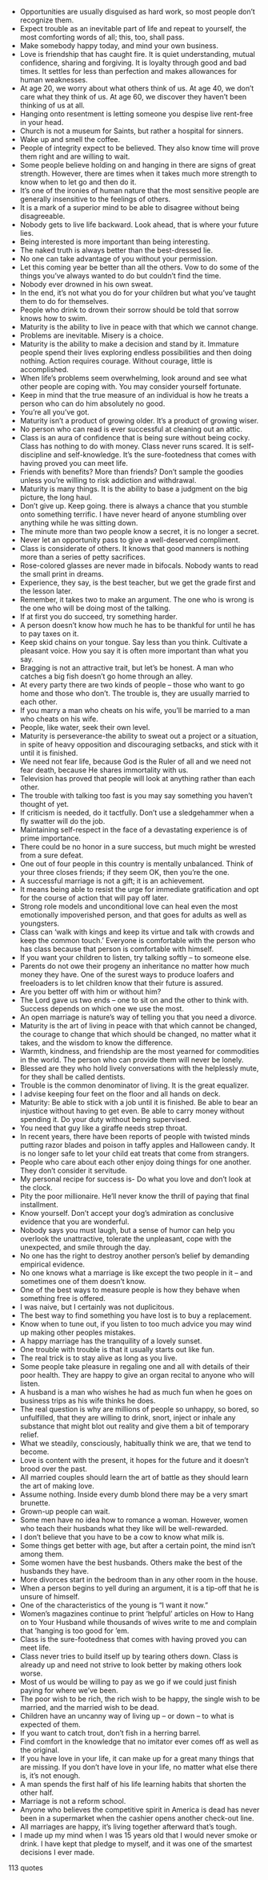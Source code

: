  - Opportunities are usually disguised as hard work, so most people don’t recognize them.
 - Expect trouble as an inevitable part of life and repeat to yourself, the most comforting words of all; this, too, shall pass.
 - Make somebody happy today, and mind your own business.
 - Love is friendship that has caught fire. It is quiet understanding, mutual confidence, sharing and forgiving. It is loyalty through good and bad times. It settles for less than perfection and makes allowances for human weaknesses.
 - At age 20, we worry about what others think of us. At age 40, we don’t care what they think of us. At age 60, we discover they haven’t been thinking of us at all.
 - Hanging onto resentment is letting someone you despise live rent-free in your head.
 - Church is not a museum for Saints, but rather a hospital for sinners.
 - Wake up and smell the coffee.
 - People of integrity expect to be believed. They also know time will prove them right and are willing to wait.
 - Some people believe holding on and hanging in there are signs of great strength. However, there are times when it takes much more strength to know when to let go and then do it.
 - It’s one of the ironies of human nature that the most sensitive people are generally insensitive to the feelings of others.
 - It is a mark of a superior mind to be able to disagree without being disagreeable.
 - Nobody gets to live life backward. Look ahead, that is where your future lies.
 - Being interested is more important than being interesting.
 - The naked truth is always better than the best-dressed lie.
 - No one can take advantage of you without your permission.
 - Let this coming year be better than all the others. Vow to do some of the things you’ve always wanted to do but couldn’t find the time.
 - Nobody ever drowned in his own sweat.
 - In the end, it’s not what you do for your children but what you’ve taught them to do for themselves.
 - People who drink to drown their sorrow should be told that sorrow knows how to swim.
 - Maturity is the ability to live in peace with that which we cannot change.
 - Problems are inevitable. Misery is a choice.
 - Maturity is the ability to make a decision and stand by it. Immature people spend their lives exploring endless possibilities and then doing nothing. Action requires courage. Without courage, little is accomplished.
 - When life’s problems seem overwhelming, look around and see what other people are coping with. You may consider yourself fortunate.
 - Keep in mind that the true measure of an individual is how he treats a person who can do him absolutely no good.
 - You’re all you’ve got.
 - Maturity isn’t a product of growing older. It’s a product of growing wiser.
 - No person who can read is ever successful at cleaning out an attic.
 - Class is an aura of confidence that is being sure without being cocky. Class has nothing to do with money. Class never runs scared. It is self-discipline and self-knowledge. It’s the sure-footedness that comes with having proved you can meet life.
 - Friends with benefits? More than friends? Don’t sample the goodies unless you’re willing to risk addiction and withdrawal.
 - Maturity is many things. It is the ability to base a judgment on the big picture, the long haul.
 - Don’t give up. Keep going. there is always a chance that you stumble onto something terrific. I have never heard of anyone stumbling over anything while he was sitting down.
 - The minute more than two people know a secret, it is no longer a secret.
 - Never let an opportunity pass to give a well-deserved compliment.
 - Class is considerate of others. It knows that good manners is nothing more than a series of petty sacrifices.
 - Rose-colored glasses are never made in bifocals. Nobody wants to read the small print in dreams.
 - Experience, they say, is the best teacher, but we get the grade first and the lesson later.
 - Remember, it takes two to make an argument. The one who is wrong is the one who will be doing most of the talking.
 - If at first you do succeed, try something harder.
 - A person doesn’t know how much he has to be thankful for until he has to pay taxes on it.
 - Keep skid chains on your tongue. Say less than you think. Cultivate a pleasant voice. How you say it is often more important than what you say.
 - Bragging is not an attractive trait, but let’s be honest. A man who catches a big fish doesn’t go home through an alley.
 - At every party there are two kinds of people – those who want to go home and those who don’t. The trouble is, they are usually married to each other.
 - If you marry a man who cheats on his wife, you’ll be married to a man who cheats on his wife.
 - People, like water, seek their own level.
 - Maturity is perseverance-the ability to sweat out a project or a situation, in spite of heavy opposition and discouraging setbacks, and stick with it until it is finished.
 - We need not fear life, because God is the Ruler of all and we need not fear death, because He shares immortality with us.
 - Television has proved that people will look at anything rather than each other.
 - The trouble with talking too fast is you may say something you haven’t thought of yet.
 - If criticism is needed, do it tactfully. Don’t use a sledgehammer when a fly swatter will do the job.
 - Maintaining self-respect in the face of a devastating experience is of prime importance.
 - There could be no honor in a sure success, but much might be wrested from a sure defeat.
 - One out of four people in this country is mentally unbalanced. Think of your three closes friends; if they seem OK, then you’re the one.
 - A successful marriage is not a gift; it is an achievement.
 - It means being able to resist the urge for immediate gratification and opt for the course of action that will pay off later.
 - Strong role models and unconditional love can heal even the most emotionally impoverished person, and that goes for adults as well as youngsters.
 - Class can ‘walk with kings and keep its virtue and talk with crowds and keep the common touch.’ Everyone is comfortable with the person who has class because that person is comfortable with himself.
 - If you want your children to listen, try talking softly – to someone else.
 - Parents do not owe their progeny an inheritance no matter how much money they have. One of the surest ways to produce loafers and freeloaders is to let children know that their future is assured.
 - Are you better off with him or without him?
 - The Lord gave us two ends – one to sit on and the other to think with. Success depends on which one we use the most.
 - An open marriage is nature’s way of telling you that you need a divorce.
 - Maturity is the art of living in peace with that which cannot be changed, the courage to change that which should be changed, no matter what it takes, and the wisdom to know the difference.
 - Warmth, kindness, and friendship are the most yearned for commodities in the world. The person who can provide them will never be lonely.
 - Blessed are they who hold lively conversations with the helplessly mute, for they shall be called dentists.
 - Trouble is the common denominator of living. It is the great equalizer.
 - I advise keeping four feet on the floor and all hands on deck.
 - Maturity: Be able to stick with a job until it is finished. Be able to bear an injustice without having to get even. Be able to carry money without spending it. Do your duty without being supervised.
 - You need that guy like a giraffe needs strep throat.
 - In recent years, there have been reports of people with twisted minds putting razor blades and poison in taffy apples and Halloween candy. It is no longer safe to let your child eat treats that come from strangers.
 - People who care about each other enjoy doing things for one another. They don’t consider it servitude.
 - My personal recipe for success is- Do what you love and don’t look at the clock.
 - Pity the poor millionaire. He’ll never know the thrill of paying that final installment.
 - Know yourself. Don’t accept your dog’s admiration as conclusive evidence that you are wonderful.
 - Nobody says you must laugh, but a sense of humor can help you overlook the unattractive, tolerate the unpleasant, cope with the unexpected, and smile through the day.
 - No one has the right to destroy another person’s belief by demanding empirical evidence.
 - No one knows what a marriage is like except the two people in it – and sometimes one of them doesn’t know.
 - One of the best ways to measure people is how they behave when something free is offered.
 - I was naive, but I certainly was not duplicitous.
 - The best way to find something you have lost is to buy a replacement.
 - Know when to tune out, if you listen to too much advice you may wind up making other peoples mistakes.
 - A happy marriage has the tranquility of a lovely sunset.
 - One trouble with trouble is that it usually starts out like fun.
 - The real trick is to stay alive as long as you live.
 - Some people take pleasure in regaling one and all with details of their poor health. They are happy to give an organ recital to anyone who will listen.
 - A husband is a man who wishes he had as much fun when he goes on business trips as his wife thinks he does.
 - The real question is why are millions of people so unhappy, so bored, so unfulfilled, that they are willing to drink, snort, inject or inhale any substance that might blot out reality and give them a bit of temporary relief.
 - What we steadily, consciously, habitually think we are, that we tend to become.
 - Love is content with the present, it hopes for the future and it doesn’t brood over the past.
 - All married couples should learn the art of battle as they should learn the art of making love.
 - Assume nothing. Inside every dumb blond there may be a very smart brunette.
 - Grown-up people can wait.
 - Some men have no idea how to romance a woman. However, women who teach their husbands what they like will be well-rewarded.
 - I don’t believe that you have to be a cow to know what milk is.
 - Some things get better with age, but after a certain point, the mind isn’t among them.
 - Some women have the best husbands. Others make the best of the husbands they have.
 - More divorces start in the bedroom than in any other room in the house.
 - When a person begins to yell during an argument, it is a tip-off that he is unsure of himself.
 - One of the characteristics of the young is “I want it now.”
 - Women’s magazines continue to print ‘helpful’ articles on How to Hang on to Your Husband while thousands of wives write to me and complain that ’hanging is too good for ’em.
 - Class is the sure-footedness that comes with having proved you can meet life.
 - Class never tries to build itself up by tearing others down. Class is already up and need not strive to look better by making others look worse.
 - Most of us would be willing to pay as we go if we could just finish paying for where we’ve been.
 - The poor wish to be rich, the rich wish to be happy, the single wish to be married, and the married wish to be dead.
 - Children have an uncanny way of living up – or down – to what is expected of them.
 - If you want to catch trout, don’t fish in a herring barrel.
 - Find comfort in the knowledge that no imitator ever comes off as well as the original.
 - If you have love in your life, it can make up for a great many things that are missing. If you don’t have love in your life, no matter what else there is, it’s not enough.
 - A man spends the first half of his life learning habits that shorten the other half.
 - Marriage is not a reform school.
 - Anyone who believes the competitive spirit in America is dead has never been in a supermarket when the cashier opens another check-out line.
 - All marriages are happy, it’s living together afterward that’s tough.
 - I made up my mind when I was 15 years old that I would never smoke or drink. I have kept that pledge to myself, and it was one of the smartest decisions I ever made.

113 quotes